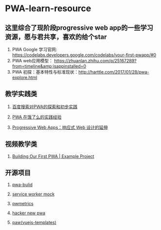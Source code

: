 # PWA-learn-resource

## 这里综合了现阶段progressive web app的一些学习资源，愿与君共享，喜欢的给个star

1. PWA Google 学习官网: https://codelabs.developers.google.com/codelabs/your-first-pwapp/#0
2. PWA web应用模型： https://zhuanlan.zhihu.com/p/25167289?from=timeline&amp;isappinstalled=0
3. PWA 初探：基本特性与标准现状：http://harttle.com/2017/01/28/pwa-explore.html

## 教学实践类

1. [百度搜索对PWA的探索和初步实践](https://mp.weixin.qq.com/s?__biz=MzIwNjQwMzUwMQ==&mid=2247485045&idx=1&sn=84556a3cc21cf9eafaefa3efc0f62a20&chksm=972364b7a054eda10001ea65bc3e7edc1a788b39aedbf631a7135df35b18dec04cd2bd88fba5&scene=0&key=d873bf8bac484af37b814bb82542c634e81573a4169e381707259349d6db7c97c7311d2c2bda99ac5609f7ab62679ff9c16e7d0520b6a8c092b85d02811d08836f1beb4dc96340febffbbec6f0e762ea&ascene=0&uin=NjY5Njk1MDU%3D&devicetype=iMac+MacBookPro11%2C2+OSX+OSX+10.12.2+build(16C67)&version=12010310&nettype=WIFI&fontScale=100&pass_ticket=voKan065wZO8KIBUOLMGzE3pFq9iFQsHP0YGbpZSEQ0%3D)

2. [PWA 在饿了么的实践经验](https://mp.weixin.qq.com/s?__biz=MzIwNjQwMzUwMQ==&mid=2247485088&idx=1&sn=b07310538fcc47ab79d46eaf31d75daa&chksm=97236462a054ed7414738a90b33b0f6e3c3b990338023dc0cc4c887eadc1186d2c1e9eae8c0e&mpshare=1&scene=23&srcid=0319oxKWyOY1Ig0DD1dFDo6V#rd)

3. [Progressive Web Apps：响应式 Web 设计的延伸](https://julian.is/article/progressive-web-apps/)

## 视频教学类

1. [Building Our First PWA | Example Project](https://www.youtube.com/watch?v=I3jTvWj8JrQ&feature=em-subs_digest)

## 开源项目

1. [pwa-bulid](https://github.com/pwa-builder/ManifoldJS)

2. [service worker mock](https://github.com/pinterest/service-workers/tree/master/packages/service-worker-mock)

3. [pwmetrics](https://github.com/paulirish/pwmetrics)

4. [hacker new pwa](https://github.com/tastejs/hacker-news-pwas?utm_source=mybridge&utm_medium=ios&utm_campaign=read_more)

5. [paw(vuejs-templates)](https://github.com/vuejs-templates/pwa)
